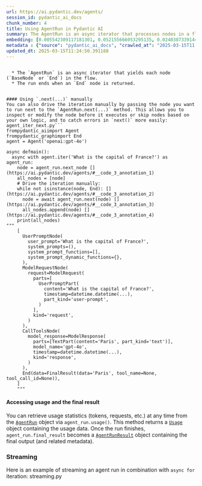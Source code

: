 ```yaml
---
url: https://ai.pydantic.dev/agents/
session_id: pydantic_ai_docs
chunk_number: 4
title: Using AgentRun in Pydantic AI
summary: The AgentRun is an async iterator that processes nodes in a flow until an End node is reached. Users can manually control the iteration by leveraging the AgentRun.next method, allowing for node inspection, modification, and error handling.
embedding: [0.005542389117181301, 0.052155666053295135, 0.024038733914494514, -0.06294024735689163, -0.003642060561105609, -5.854449773323722e-05, 0.01052969042211771, 0.014205736108124256, 0.040555451065301895, -0.00387429166585207, 0.0020900783129036427, -0.027641143649816513, -0.05011656507849693, -0.04032888263463974, 0.0006945687346160412, -0.007997806183993816, -0.04780558496713638, 0.003823314094915986, 0.025783296674489975, 0.03554832562804222, 0.03323734179139137, -0.020844141021370888, 0.002420016098767519, 0.037632737308740616, -0.04177891090512276, -0.011175405234098434, -0.026621593162417412, 0.07997806370258331, -0.028751321136951447, -0.0034862959291785955, 0.0032257442362606525, -0.008009134791791439, -0.03185528516769409, -0.014024482108652592, 0.029997438192367554, -0.01712844707071781, 0.009413848631083965, 0.0011498263338580728, -0.011147084645926952, 0.0246278066188097, 0.033735789358615875, -0.02073085866868496, 0.0008135162643156946, 0.022282840684056282, 0.008989036083221436, -0.010229488834738731, 0.01111876405775547, 0.004893842153251171, 0.04252658039331436, 0.005896399728953838, -0.01752493903040886, 0.04134843498468399, -0.018850354477763176, -0.0003720650856848806, -0.025262193754315376, -0.00021488440688699484, 0.006763017736375332, 0.024197328835725784, -0.0023803669027984142, -0.08233436197042465, 0.01854448951780796, 0.009345878846943378, 0.03174200281500816, 0.042050790041685104, -0.03271624073386192, 0.03423423692584038, -0.05124939978122711, 0.040963269770145416, -0.047125887125730515, -0.003860131138935685, 0.020062485709786415, 0.028252875432372093, -0.05274474248290062, -0.015383882448077202, -0.03955855593085289, -0.018159326165914536, 0.03298811987042427, 0.024287955835461617, -0.011186733841896057, -0.017388999462127686, 0.006802666932344437, -0.020900784060359, -0.0003756052174139768, 0.010087884962558746, 0.02775442786514759, -0.027641143649816513, -0.03006540797650814, -0.030088065192103386, -0.03566160798072815, -0.06008550524711609, -0.035842861980199814, 0.027414577081799507, 0.004100858233869076, 0.05134002864360809, 0.025828611105680466, 0.06819659471511841, -0.01942809857428074, -0.0037666724529117346, 0.007776903919875622, 0.0331014022231102, 0.03194591403007507, -0.017876116558909416, -0.03806321695446968, -0.0023350536357611418, 0.018080027773976326, -0.010371093638241291, -0.013186185620725155, 0.018193310126662254, -0.01341275218874216, -0.04698994383215904, -0.06710907071828842, -0.007527680601924658, -0.02759583108127117, 0.01095450296998024, -0.05750264227390289, -0.019462084397673607, 0.004386899061501026, 0.012540469877421856, 0.058318283408880234, -0.010337108746170998, -0.01122071873396635, 0.025579387322068214, -0.035888172686100006, 0.006768682040274143, 0.009923623874783516, 0.002087246160954237, -0.009175953455269337, -0.02126329019665718, 0.008671842515468597, -0.006666726898401976, 0.01692453771829605, -0.01857847347855568, -0.018805040046572685, -0.0029057187493890524, -0.005236524157226086, -0.032036539167165756, -0.01801205798983574, -0.00451434263959527, -0.03733820095658302, 0.03346391022205353, -0.006287227384746075, -0.04214141517877579, -0.008790790103375912, 0.0007809472735971212, -0.0024384246207773685, 0.0672450140118599, -0.0615808442234993, 0.04540397971868515, -0.021150005981326103, 0.024174673482775688, 0.0518384724855423, 0.018567146733403206, -0.047080572694540024, 0.0026805680245161057, -0.009232595562934875, 0.014466287568211555, -0.00021913253294769675, 0.030541198328137398, -0.00108752038795501, -0.049799371510744095, -0.03151543438434601, 0.052608802914619446, -0.015961628407239914, -0.01490809302777052, -0.0390147939324379, -0.027867712080478668, -0.013537364080548286, -0.022044945508241653, -0.03273889794945717, -0.011634202674031258, 0.014126437716186047, -0.03248967230319977, -0.010614652186632156, 0.0038544670678675175, 0.03190059959888458, -0.032399047166109085, -0.08301406353712082, -0.010994152165949345, -0.00611730245873332, -0.029884155839681625, -0.018725741654634476, -0.03715694695711136, -0.04320628196001053, 0.0012262925738468766, -0.034664712846279144, -1.3795349332212936e-05, 0.01818198151886463, -0.0104503920301795, -0.03806321695446968, 0.024537179619073868, 0.02632705681025982, 0.07721395045518875, 0.004049880895763636, -0.007856202311813831, -0.029566962271928787, 0.013956512324512005, 0.039331987500190735, -0.003826146014034748, 0.013265484012663364, 0.02904585748910904, 0.013106887228786945, 0.00745404651388526, 0.03867494687438011, -0.004772062413394451, 0.006366525776684284, -0.05464790016412735, -0.009317558258771896, -0.012789693661034107, -0.009408184327185154, -0.013208841904997826, 0.001996619626879692, -0.012835007160902023, 0.03736085817217827, -0.030699795112013817, -0.023925449699163437, -0.021240632981061935, -0.04744308069348335, 0.05269942805171013, 0.0241067036986351, 0.0379725880920887, 0.04157499969005585, 0.014896764419972897, -0.006655398290604353, -0.022124243900179863, -0.016369448974728584, 0.004100858233869076, 0.017910102382302284, -0.01947341300547123, 0.017660878598690033, 0.028003651648759842, 0.012778365053236485, -0.013016260229051113, -0.013458065688610077, -0.04182422533631325, 0.023925449699163437, -0.06121833622455597, 0.032761551439762115, 0.011147084645926952, 0.0175702515989542, -0.05242754891514778, -0.027527861297130585, -0.015395211055874825, 0.04717119783163071, -0.016947193071246147, 0.0031011325772851706, 0.008796454407274723, 0.003194591263309121, -0.034506116062402725, 0.07485765963792801, 0.03765539452433586, 0.03566160798072815, -0.008966379798948765, -0.014398317784070969, -0.005924720782786608, -0.001116549246944487, -0.011396307498216629, -0.004242462571710348, -0.009991593658924103, -0.02872866578400135, -9.436594154976774e-06, 0.04472427815198898, -0.004740909207612276, -0.04341018944978714, 0.009589438326656818, -0.001202927902340889, 0.021353917196393013, 0.03638662025332451, -0.008365977555513382, -0.00399607140570879, -0.04427114501595497, 0.0010648637544363737, -0.0021920334547758102, 0.015848344191908836, -0.029023202136158943, -0.03831243887543678, 0.07617174088954926, 0.03731554374098778, 0.04257189482450485, 0.0041036903858184814, -0.03570692241191864, 0.010648638010025024, 0.052200980484485626, 0.034506116062402725, 0.046718064695596695, 0.0214218869805336, -0.012098664417862892, -0.006434496026486158, -0.011849441565573215, 0.028411472216248512, 0.021569155156612396, 0.011328337714076042, 0.02324574999511242, 0.034347519278526306, -0.022248854860663414, 0.030654482543468475, -0.007051890250295401, 0.07485765963792801, 0.014001825824379921, 0.00042587469215504825, -0.020719530060887337, -0.0346420556306839, -0.046718064695596695, -0.007063218858093023, -0.003959253896027803, 0.00038056133780628443, 0.0042991042137146, -0.003197423415258527, -0.0054121133871376514, 0.025216879323124886, 0.011962724849581718, -0.00945349782705307, 0.10521760582923889, -0.014658869244158268, -0.001404713955707848, 0.00996327307075262, -0.0023647905327379704, 0.06960130482912064, -0.02255471982061863, 0.024537179619073868, -0.0014415309997275472, -0.007380411960184574, -0.022509407252073288, 0.04698994383215904, 0.00523369200527668, -0.012483828701078892, -0.0009105151402764022, 0.01870308630168438, -0.0030898042023181915, -0.01732102781534195, 0.019620681181550026, -0.0076352995820343494, -0.03509519249200821, -0.0013948016567155719, 0.012008038349449635, 0.002840580651536584, -0.02487703040242195, -0.023789510130882263, 0.0030133379623293877, 0.002788187237456441, 0.04057810455560684, -0.031130272895097733, 0.000650317408144474, -0.04730713739991188, -0.013865885324776173, 0.008637857623398304, 0.056415122002363205, 0.017513610422611237, 0.02146719954907894, -0.020764842629432678, -0.013276811689138412, 0.02843412756919861, 0.014919420704245567, 0.02235081046819687, 0.03996637463569641, 0.007227479480206966, -0.008031792007386684, -0.010427734814584255, -0.006440159864723682, -0.02082148566842079, 0.007165173534303904, -0.08682037889957428, 0.0024752418976277113, 0.00943650584667921, 0.006009683478623629, -0.04633290320634842, -0.027278637513518333, -0.02766380086541176, 0.010841219685971737, 0.006587428506463766, 0.0390147939324379, 0.08709225803613663, 0.03525378927588463, -0.0014500272227451205, -0.013367438688874245, -0.014896764419972897, -0.00024904642486944795, -0.029408365488052368, -0.0011094690999016166, 0.016607344150543213, 0.04921029880642891, 0.02965758927166462, 0.05854485183954239, 0.00721048703417182, -0.021512513980269432, 0.01939411461353302, 0.02970290184020996, -0.020538276061415672, 0.02446920983493328, 0.009606430307030678, 0.03749679774045944, 0.03736085817217827, -0.04970874637365341, -0.013548691757023335, -0.014726839028298855, -0.018317922949790955, 0.016652656719088554, 0.017796818166971207, 0.018725741654634476, 0.027799740433692932, 0.001728987554088235, 0.007414397317916155, 0.0036675494629889727, -0.024763746187090874, 0.010031242854893208, 0.01865777187049389, 0.01257445476949215, 0.07567329704761505, -0.007873195223510265, 0.0147494962438941, 0.04402191936969757, 0.04041950777173042, 0.01732102781534195, 0.013526035472750664, -0.06090114265680313, -0.01862378790974617, -0.004721084609627724, -0.01495340559631586, -0.0011271695839241147, 0.01593897119164467, 0.06982787698507309, -0.005587702617049217, -0.06294024735689163, 0.019869904965162277, 0.03294280543923378, -0.027323950082063675, 0.04297971352934837, 0.04547194764018059, -0.03656787425279617, -0.02621377445757389, -0.010903525166213512, 0.013843229040503502, 0.04447505623102188, 0.02560204453766346, -0.01777416281402111, -0.022203542292118073, 0.0035967472940683365, 0.06407307833433151, 0.006666726898401976, -0.016969850286841393, -0.003749679774045944, 0.037632737308740616, -0.056007303297519684, 0.009946281090378761, 0.05052438750863075, -0.06117302551865578, -0.0028165080584585667, -0.038652289658784866, -0.022294169291853905, 0.03600145876407623, -0.03525378927588463, -0.02049296349287033, 0.010195503942668438, -0.07159509509801865, -0.0035231129731982946, -0.05501040816307068, -0.031832627952098846, 0.09316425025463104, 0.01972263678908348, 0.047125887125730515, -0.013401423580944538, 0.012302574701607227, 0.00678567448630929, -0.029159141704440117, 0.029227111488580704, -0.0335998497903347, 0.023880137130618095, 0.011107435449957848, -0.011951396241784096, -0.01097715925425291, 0.03785930573940277, 0.032399047166109085, -0.0456758588552475, 0.004477525595575571, -0.012008038349449635, -0.011447285301983356, -0.000895646691787988, 0.004840032197535038, 0.00894938688725233, -0.0013608165318146348, -0.014794809743762016, -0.001447903225198388, 0.005066599231213331, 0.0016227844171226025, 0.008745476603507996, -0.03441549092531204, 0.02673487737774849, 0.016901880502700806, -0.04164297133684158, -0.01229124702513218, 0.012936961837112904, 0.032399047166109085, 0.01122071873396635, 0.031062303110957146, -0.009521467611193657, 0.029544305056333542, 0.012585783377289772, -0.03298811987042427, 0.005550885573029518, -0.0012255845358595252, -0.01280102226883173, -0.018974965438246727, -0.01490809302777052, 0.007958156988024712, 0.04934623837471008, -0.007329434622079134, -0.03996637463569641, 0.03774602338671684, 0.011792799457907677, 0.019371457397937775, 0.06529653817415237, -0.03135683760046959, 0.00996327307075262, 0.029000544920563698, -9.593686263542622e-05, -0.027845054864883423, -0.0026324226055294275, -0.018691757693886757, 0.012223276309669018, -0.012585783377289772, 0.0020150281488895416, 0.023744195699691772, -0.00463612237945199, -0.019824590533971786, 0.0023732867557555437, 0.02811693400144577, 0.0032993783243000507, 0.033327970653772354, -0.03713429346680641, -0.0016227844171226025, -0.013333453796803951, 0.025828611105680466, 0.022622691467404366, -0.009912295266985893, 0.04776027426123619, 0.00021134430426172912, 0.017513610422611237, 0.03541238605976105, 0.012835007160902023, -0.06973724812269211, -0.04993531480431557, -0.0015732229221612215, 0.01865777187049389, -0.03341859579086304, 0.010104876942932606, -0.01452292874455452, 0.005165722221136093, 0.005007125437259674, -0.0313115268945694, 0.012189291417598724, -0.013695960864424706, 0.0010195503709837794, 0.014386989176273346, 0.018714414909482002, -0.03500456362962723, 0.02137657441198826, 0.011130091734230518, -0.028502097353339195, -0.025330163538455963, 0.027686458081007004, -0.019042935222387314, -0.021807050332427025, -0.002087246160954237, 0.013118214905261993, -0.018397221341729164, 0.020470306277275085, 0.03058651275932789, 0.031991224735975266, -0.034347519278526306, -0.037179604172706604, 0.004667275119572878, 0.03294280543923378, 0.02986149862408638, -0.0018196143209934235, -0.025126254186034203, 0.006417503580451012, -0.02365356869995594, 0.02032303810119629, 0.029113829135894775, -0.04268517717719078, 0.053333815187215805, -0.013763930648565292, -0.04807746782898903, 0.018351906910538673, 0.030949018895626068, 0.019665993750095367, -0.0027966834604740143, -0.024514522403478622, 0.00910798367112875, -0.0022713318467140198, -0.00590206403285265, 0.010422070510685444, -0.03369047865271568, 0.005114744417369366, -0.015961628407239914, -0.020912112668156624, 0.03251232951879501, 0.023359032347798347, -0.0007632467895746231, -0.02247542329132557, 0.008371641859412193, 0.05156659334897995, 0.018839025869965553, -0.02013045735657215, 0.02888726070523262, 0.025828611105680466, -0.00572930695489049, 0.016788596287369728, 0.013616662472486496, -0.03577489033341408, 0.009255251847207546, -0.0031492779962718487, -0.046718064695596695, -0.04952749237418175, -0.022010959684848785, -0.012631096877157688, 0.035435039550065994, -0.07005444169044495, 0.04780558496713638, 0.06203397735953331, -0.027437234297394753, 0.02065156027674675, 0.010903525166213512, -0.005499908234924078, -0.00464461836963892, -0.006270234938710928, -0.00959510263055563, -0.04730713739991188, 0.005253516603261232, -0.017185088247060776, 0.019869904965162277, -0.04171093925833702, 0.002244426868855953, 0.004352913703769445, 0.0037100305780768394, -0.04921029880642891, -0.033373285084962845, -0.0331014022231102, -0.02693878673017025, -0.016890551894903183, -0.018159326165914536, 0.041937507688999176, 0.02682550437748432, -0.025896580889821053, 0.009000364691019058, 0.003183262888342142, -0.015723733231425285, -0.017468297854065895, 0.006151287350803614, 0.0033022104762494564, -0.01911090686917305, -0.042300011962652206, -0.024559836834669113, 0.012812349945306778, -0.016301477327942848, 0.0015349898021668196, -0.016584686934947968, -0.016652656719088554, 0.009549789130687714, 0.0006195184541866183, -0.003735519479960203, -0.041801568120718, 0.015327241271734238, -0.0006290767923928797, 0.00421130983158946, -0.04703525826334953, 0.013933856040239334, 0.046718064695596695, 0.023880137130618095, 0.03862963244318962, -0.004780558403581381, -0.03767805173993111, -0.004854192957282066, 0.020515620708465576, 0.016290150582790375, 0.007567329797893763, -0.0029793528374284506, 0.0071595096960663795, -0.013186185620725155, -0.0261684600263834, 0.05007125437259674, -0.014149094000458717, 0.017660878598690033, -0.026689564809203148, 0.06017613038420677, 0.033577192574739456, -0.024967657402157784, -0.009164625778794289, -0.013605333864688873, 0.04370472580194473, 0.054466649889945984, -0.0036250681150704622, -6.934181874385104e-05, -0.045018814504146576, 0.04572117328643799, 0.02060624584555626, 0.007946829311549664, 0.028751321136951447, 0.007238808088004589, -0.008450940251350403, -0.05473852902650833, -0.014285034500062466, 0.003826146014034748, -0.026191117241978645, 0.014624884352087975, -0.02483171597123146, -0.00742572546005249, -0.005332814995199442, -0.01020116824656725, -0.01290297694504261, -0.023925449699163437, -0.012359216809272766, 0.03697569668292999, -0.030314631760120392, 0.013140872120857239, -0.028638038784265518, 0.0017119951080530882, -0.007975149899721146, 0.004092362243682146, -0.0038969481829553843, -0.02049296349287033, -0.009651743806898594, 0.0059417132288217545, -0.022871913388371468, 0.009889638982713223, 0.004797551315277815, -0.013786586932837963, -0.007017905358225107, 0.017071805894374847, -0.002928375266492367, -0.0031379496213048697, 0.008581215515732765, -0.02682550437748432, -0.019994515925645828, -0.038561660796403885, -0.025783296674489975, -0.01931481622159481, -0.054829154163599014, 0.02872866578400135, -0.034551430493593216, 0.0038912841118872166, -0.011260367929935455, -0.006672391202300787, -0.018533160910010338, -0.0007759911241009831, -0.015757717192173004, -9.92335844784975e-06, 0.012540469877421856, 0.03906010836362839, -0.026644250378012657, -0.00772026227787137, -0.03228576481342316, 0.0059643699787557125, -9.328178566647694e-05, 0.006808331236243248, 0.04658212512731552, 0.014534257352352142, 0.01895231008529663, -0.0074087330140173435, -0.026802847161889076, -0.0046332902275025845, -0.04134843498468399, -0.0076579563319683075, 0.012370545417070389, 0.03160606324672699, 0.003928101155906916, 0.014398317784070969, 0.029770871624350548, 0.010676958598196507, -0.007119860500097275, 0.013707288540899754, -0.03128886967897415, 0.012030694633722305, 0.008473596535623074, 0.02678018994629383, 0.027369264513254166, -0.01882769726216793, 0.03208185359835625, -0.0204023364931345, 0.016086239367723465, -0.005879407282918692, 0.023585598915815353, -0.018589802086353302, -0.009816004894673824, 0.004494518041610718, 0.02693878673017025, -0.03498190641403198, 0.01551982294768095, 0.006451488472521305, -0.03690772503614426, -0.020742187276482582, -0.05161190778017044, -0.020515620708465576, 0.0182159673422575, -0.01708313263952732, 0.006944271270185709, 0.008230037055909634, 0.0033786767162382603, -0.04694463312625885, 0.011237711645662785, 0.0031634382903575897, -0.05360569432377815, 0.007204822730273008, -0.024854373186826706, 0.006406174972653389, 0.012166635133326054, -0.013854557648301125, 0.023359032347798347, 0.02365356869995594, 0.01375260204076767, -0.014047139324247837, -0.06203397735953331, 0.011549240909516811, -0.018635116517543793, 0.013344782404601574, -0.008671842515468597, 0.042458608746528625, -0.019858576357364655, -0.026598937809467316, -0.0054489304311573505, -0.060357384383678436, -0.011062121950089931, 0.0026706557255238295, 0.032149821519851685, -0.001227000611834228, 0.03022400476038456, 0.04094061255455017, -0.01460222713649273, -0.046310245990753174, -0.031538091599941254, 0.02682550437748432, -0.013707288540899754, -0.007363419514149427, 0.031107615679502487, -0.0013848893577232957, 0.053288500756025314, 0.011266032233834267, -0.018771056085824966, -0.013333453796803951, -0.023834822699427605, 0.007918507792055607, -0.0006117302691563964, 0.042617205530405045, -0.004182988777756691, -0.009929288178682327, -0.015972957015037537, 0.02049296349287033, -0.008530238643288612, 0.03869760408997536, 0.007148181088268757, 0.0035570980980992317, -0.0024086879566311836, 0.038561660796403885, 0.02605517767369747, -0.022248854860663414, -0.002826420357450843, 0.004718252923339605, 0.02385747991502285, 0.00396775035187602, 0.04658212512731552, -0.007691941224038601, -0.00979901198297739, -0.003480631858110428, 5.035800131736323e-05, 0.02175040915608406, 0.008592544123530388, 0.0054121133871376514, -0.045132096856832504, -0.0014627716736868024, 0.02105938084423542, -0.009221266955137253, 0.003724191104993224, 0.04563054442405701, 0.0008135162643156946, 0.01559912133961916, -0.005482915323227644, 0.006910285912454128, -0.013560020364820957, 0.007221815176308155, -0.007170837838202715, 0.02186369150876999, 0.008581215515732765, -0.029181798920035362, -0.003021834185346961, -0.022135572507977486, -0.032308418303728104, -0.0054206098429858685, -0.002973688766360283, 0.016947193071246147, -0.017592908814549446, 0.020458977669477463, 0.0037695043720304966, -0.05709482356905937, -0.02499031275510788, -0.002269915770739317, 0.040917955338954926, 0.03144746646285057, -0.006966928020119667, 0.06121833622455597, 0.010722272098064423, -0.012619768269360065, 0.03482330963015556, -0.018023384734988213, 0.032059196382761, -0.020628903061151505, -0.03482330963015556, -0.03441549092531204, 0.012370545417070389, 0.0034721356350928545, 0.019937874749302864, -0.02920445427298546, 0.00293687148950994, -0.0020745019428431988, 0.03253498673439026, 0.0477149598300457, -0.053243186324834824, -0.07141384482383728, -0.010869540274143219, -0.026032520458102226, 0.010665629990398884, 0.004970308393239975, 0.004231134429574013, -0.016244836151599884, 0.03582020476460457, -0.03484596684575081, -0.03271624073386192, -0.019530054181814194, 0.007901515811681747, -0.01585967279970646, 0.013072902336716652, -0.023381689563393593, 0.0025616204366087914, -0.02965758927166462, -0.006768682040274143, 0.0014825962716713548, -0.04495084658265114, -0.01103380136191845, -0.006162615958601236, 0.004916498437523842, -0.027799740433692932, 0.007051890250295401, -0.023268405348062515, -0.05732138827443123, 0.002234514569863677, -0.02868335135281086, -0.020787499845027924, -0.027459891512989998, 0.029997438192367554, -0.0016454410506412387, 0.03813118487596512, 0.026598937809467316, 0.04073670133948326, -0.00943650584667921, 0.029634932056069374, -0.008054448291659355, -0.015247942879796028, -0.022135572507977486, -0.016947193071246147, 0.005035446025431156, 0.08088432997465134, 0.00835464894771576, 0.012846334837377071, 0.02893257513642311, -0.015893658623099327, -0.011384979821741581, -0.004723916761577129, -0.01570107601583004, -0.00902868527919054, -0.02028905227780342, 0.0001330194645561278, -0.005264845211058855, 0.005253516603261232, 0.06117302551865578, 0.03391704335808754, 0.055644795298576355, 0.019994515925645828, -0.005516900680959225, 0.04447505623102188, -0.00417732447385788, 0.0050552706234157085, 0.01796674355864525, -0.003865795210003853, -0.0032484009861946106, 0.01829526573419571, 0.007618307135999203, 0.01931481622159481, -0.007873195223510265, 0.0019328976050019264, 0.018159326165914536, 0.02267933264374733, 0.018974965438246727, 0.004151836037635803, -0.01659601554274559, 0.021739080548286438, 0.03407564014196396, -0.011226383037865162, -0.023064495995640755, -0.024038733914494514, 0.01675461232662201, 0.027278637513518333, 0.0018550152890384197, -0.03400766849517822, 0.019858576357364655, 0.04318362474441528, -0.005763291846960783, 0.0022288504987955093, -0.011554904282093048, -0.006768682040274143, 0.023993419483304024, 0.01647140271961689, -0.011679516173899174, 0.01631280593574047, 0.01562177762389183, -0.004024391993880272, -0.027980994433164597, 0.02013045735657215, -0.013458065688610077, 0.019246846437454224, -0.03536707162857056, -0.015961628407239914, 0.005058102775365114, -0.0010464552324265242, 0.028388815000653267, 0.0015661426587030292, 0.01434167567640543, -0.01741165481507778, 0.0035797548480331898, -0.004208477679640055, -0.013129543513059616, 0.005488579627126455, -0.024491867050528526, -0.022871913388371468, 0.0374741405248642, -0.03416626527905464, 0.013956512324512005, 0.008717156015336514, 0.053288500756025314, 0.006949935108423233, -0.02024373970925808, 0.0046332902275025845, -0.02868335135281086, -0.019133562222123146, 0.02260003425180912, 0.030133379623293877, 0.009476155042648315, 0.04853060096502304, -0.005046774633228779, -0.012427186593413353, -0.03826712444424629, 0.007895851507782936, 0.019360128790140152, 0.01549716666340828, 0.008507581427693367, 0.010580667294561863, 0.007278457283973694, 0.03244435787200928, -0.0024978984147310257, 0.0031889271922409534, -0.007584322243928909, 0.0348912812769413, -0.014964734204113483, 0.018533160910010338, -0.009141968563199043, -0.008003470487892628, -0.02637237124145031, 0.007142517250031233, 0.03217247873544693, 0.024899685755372047, 0.0019399778684601188, -0.015066689811646938, 0.025171566754579544, 0.03964918106794357, -0.03303343430161476, 0.013979168608784676, 0.0015208293916657567, -0.014307690784335136, -0.01156623288989067, -0.023313719779253006, 0.01054668240249157, 0.013945183716714382, -0.02555673010647297, -0.0261684600263834, 0.0009529964299872518, -0.004698428325355053, -0.018691757693886757, -0.032557643949985504, -0.013888542540371418, 0.012699066661298275, 0.022010959684848785, -0.0032625612802803516, -0.021353917196393013, 0.007216151338070631, 0.042458608746528625, 0.004718252923339605, 0.0271880105137825, -0.0002186015190090984, -0.021569155156612396, -0.033169373869895935, -0.006094645708799362, -0.00994061678647995, -0.0055622137151658535, -0.02252073585987091, -0.007652292028069496, 0.015803031623363495, 0.008609537035226822, -0.047080572694540024, -0.012993603944778442, 0.003738351399078965, -0.036499906331300735, -0.012597111985087395, 0.007572994101792574, 0.012846334837377071, 0.00862086471170187, 0.022543393075466156, -0.032353732734918594, -0.02304183878004551, -0.027731770649552345, 0.01272172387689352, 0.0022656675428152084, 0.0028320844285190105, -0.019937874749302864, 0.01967732235789299, -0.01233655959367752, -0.033010777086019516, -0.027686458081007004, 0.007539008744060993, 0.02750520408153534, -0.008082768879830837, 0.019008951261639595, 0.0012170883128419518, -0.007323770318180323, 0.010722272098064423, -0.03441549092531204, -0.002455417299643159, 0.0007611226756125689, -0.0160295981913805, -0.025375476107001305, -0.020436322316527367, 0.002218938199803233, -0.003860131138935685, -0.0017672206740826368, 0.004811711609363556, 0.02487703040242195, -0.0005752671859227121, 0.037066321820020676, 0.01570107601583004, 0.015247942879796028, 0.05265411362051964, 0.052925996482372284, 0.014647540636360645, -0.012076008133590221, 0.015349897556006908, -0.0024483369197696447, -0.011113099753856659, 0.010070892050862312, -0.009102319367229939, -0.0055792066268622875, -0.013820571824908257, -0.010943174362182617, 0.03502722084522247, 0.025579387322068214, -0.007085875142365694, 0.014432302676141262, -0.0013473641593009233, 0.02637237124145031, 0.012121321633458138, -0.00876246951520443, -0.005817101337015629, 0.029408365488052368, 0.07617174088954926, -0.03899214044213295, -0.011141420342028141, 0.012540469877421856, -0.0024030236527323723, 0.014001825824379921, -0.014364332892000675, 0.02961227484047413, 0.03278420865535736, 0.012755708768963814, -0.021603140980005264, -0.01131700910627842, 0.02678018994629383, -0.04726182669401169, 0.00421130983158946, 0.04134843498468399, -0.032557643949985504, -0.01383190043270588, 0.03597880154848099, 0.011396307498216629, 0.0029538641683757305, -0.02478640340268612, -0.01063164509832859, 0.019280830398201942, 0.01551982294768095, 0.029408365488052368, -0.00919294636696577, 0.0059870267286896706, -0.009328885935246944, -0.018725741654634476, -0.007584322243928909, 0.031016988679766655, -0.010841219685971737, 0.014454958960413933, -0.02324574999511242, 0.019688650965690613, 0.045789141207933426, 0.0026465828996151686, 0.03688506782054901, 0.0025757807306945324, -0.005100584123283625, -0.0055565498769283295, 0.01631280593574047, -0.009175953455269337, -0.039128080010414124, 0.009646079502999783, 0.008739812299609184, -0.016584686934947968, 0.04293439909815788, -0.008247029967606068, -0.009255251847207546, 0.0037553440779447556, -0.022973868995904922, 0.013979168608784676, 0.02990681119263172, 0.011679516173899174, -0.035321757197380066, 0.019903888925909996, 0.03751945495605469, 0.0015392379136756063, -0.025420790538191795, -0.02271331660449505, -0.000656689575407654, -0.015508494339883327, -0.0029680244624614716, 0.031266212463378906, 0.014092451892793179, -0.035276442766189575, 0.0261684600263834, 0.02060624584555626, 0.00971971359103918, 0.013945183716714382, -0.008348984643816948, -0.01213265024125576, 0.003440982662141323, 0.002000867621973157, -0.004871185403317213, -0.05546354129910469, 0.009317558258771896, 0.0049051702953875065, 0.014228392392396927, -0.03616005554795265, 0.00951580423861742, 0.014171750284731388, 0.005423441994935274, -0.012868992052972317, 0.019416771829128265, -0.0001890416315291077, 0.028796635568141937, -0.01375260204076767, 0.007969485595822334, 0.007516351994127035, -0.008467932231724262, 0.0038572989869862795, -0.014047139324247837, -0.02929508127272129, 0.01290297694504261, -0.030133379623293877, 0.00774858333170414, -0.013797915540635586, -0.006457152776420116, 0.010716607794165611, 0.0025616204366087914, 0.012076008133590221, 0.014613555744290352, 0.029521647840738297, -0.045381322503089905, 0.01691320911049843, -0.02300785481929779, 0.005879407282918692, -0.008972043171525002, 0.02641768380999565, -0.0037100305780768394, -0.007963821291923523, 0.018714414909482002, -0.008711491711437702, -0.0187370702624321, 0.019994515925645828, -0.011175405234098434, -0.013016260229051113, 0.030405258759856224, 0.009425177238881588, -0.021761737763881683, 0.0006067741196602583, -0.005734971258789301, 0.017547596246004105, -0.0006113762501627207, 0.03955855593085289, 0.02807162143290043, -0.012608439661562443, -0.011509591713547707, 0.01708313263952732, 0.032353732734918594, 0.004163164179772139, -0.04662743955850601, -0.009680064395070076, -0.02929508127272129, -0.010167183354496956, -0.005797276739031076, 0.03418892249464989, -0.019745292142033577, -0.009459162130951881, 0.009691393002867699, -0.012359216809272766, 0.0065930928103625774, -0.00500995758920908, 0.011226383037865162, 0.011266032233834267, 0.03212716802954674, 0.029159141704440117, 0.005349807441234589, 0.007091539446264505, 0.008813447318971157, 0.034347519278526306, -0.014692854136228561, -0.0033871729392558336, -0.014556914567947388, -0.01300493162125349, 0.00742572546005249, -0.018068699166178703, -0.0002170084771933034, 0.004132011439651251, 0.005106248427182436, -0.0051997071132063866, -0.001343824085779488, -0.01788744516670704, -0.016324134543538094, -0.005618855822831392, -0.00876246951520443, 0.01014452613890171, -0.03221779316663742, 0.004585144575685263, 0.02612314745783806, 0.007623971439898014, 0.028592724353075027, 0.003749679774045944, -0.014103780500590801, 0.005293165799230337, 0.0410538949072361, 0.0015378218377009034, 0.011147084645926952, -0.07485765963792801, 0.00809409748762846, -0.0024865702725946903, 0.026191117241978645, -0.0011993878288194537, 0.018884338438510895, -0.0147494962438941, -0.0012624016962945461, -0.012925633229315281, 0.01423972100019455, -0.006921614520251751, -0.026644250378012657, 0.037995245307683945, -0.016584686934947968, 0.0013855972792953253, -0.01359400525689125, 0.04007966071367264, 0.003268225584179163, 0.0050411103293299675, 0.006949935108423233, -0.006700711790472269, -0.028955232352018356, 0.0010896445019170642, 0.01423972100019455, -0.006570436060428619, -0.004347249865531921, -0.014613555744290352, -0.027006758376955986, 0.02816224843263626, 0.0005586286424659193, 0.039173390716314316, -0.007063218858093023, 0.03566160798072815, -0.03504987806081772, -0.00670637609437108, -0.02539813332259655, 0.01926950365304947, -0.0035570980980992317, 0.007357755675911903, 0.05043375864624977, -0.03221779316663742, 0.018034713342785835, 0.03305609151721001, -0.02134258858859539, 0.018193310126662254, 0.013310796581208706, -0.0214218869805336, -0.010337108746170998, 0.029317738488316536, 0.028909917920827866, -0.015134659595787525, -0.03724757581949234, 0.017592908814549446, -0.00913063995540142, -0.007335098925977945, -0.0415523424744606, -0.016380775719881058, 0.016618670895695686, -0.027052070945501328, 0.004709756467491388, -0.020674217492341995, 0.0047833905555307865, 0.02483171597123146, 0.021251961588859558, -0.013322125189006329, -0.029680244624614716, -0.046672750264406204, 0.024514522403478622, 0.01703782007098198, -0.007601314689964056, 0.0013176272623240948, -0.011679516173899174, 0.017185088247060776, 0.022407451644539833, 0.017864787951111794, -0.05111346021294594, -0.0051543936133384705, -0.013050245121121407, -0.005287501495331526, 0.021319931373000145, -0.02105938084423542, -0.004797551315277815, -0.020470306277275085, 0.00360524351708591, 0.006853644270449877, 0.02528485096991062, 0.017185088247060776, -0.009787684306502342, -0.0067573534324765205, -0.0010853963904082775, 0.01728704385459423, -0.046808693557977676, 0.0034834640100598335, -0.018805040046572685, 0.009345878846943378, -0.017819475382566452, -0.02641768380999565, -0.022769959643483162, -0.030541198328137398, -0.015837015584111214, 0.02734660729765892, 0.0024950664956122637, 0.015542479231953621, 0.029793528839945793, -0.00913063995540142, 0.0012999267783015966, -0.05351506918668747, 0.009476155042648315, 0.02523953653872013, -0.017944086343050003, 0.011022472754120827, -0.047080572694540024, 0.01130001712590456, 0.012325231917202473, -0.01874839887022972, -0.021976975724101067, -0.03480065241456032, -0.017796818166971207, 0.015576465055346489, 0.021002737805247307, 0.0009494562982581556, -0.000894230674020946, 0.00726146437227726, 0.0075446730479598045, -0.04780558496713638, 0.01662999950349331, 0.008717156015336514, -0.0002902886481024325, -0.008456604555249214, 0.029725559055805206, 0.03480065241456032, 0.021331259980797768, 0.01444363035261631, 0.03119824267923832, 0.027482546865940094, 0.010744928382337093, 0.034664712846279144, 0.001177439116872847, -0.028298188000917435, -0.05002593994140625, 0.013254155404865742, -0.027052070945501328, -0.00943650584667921, 0.017434312030673027, 0.009079663082957268, -0.03303343430161476, -0.031628720462322235, -0.00817339587956667, -0.003613739740103483, 0.0477149598300457, 0.024967657402157784, 0.005179882515221834, 0.020900784060359, -0.003591083223000169, 0.015395211055874825, 0.04880248010158539, -0.023925449699163437, 0.02390279248356819, -0.02426530048251152, 0.025670014321804047, 0.011390644125640392, -0.0006439451826736331, -0.029997438192367554, 0.00742572546005249, 0.004395395051687956, 0.013639318756759167, -0.000242320224060677, 0.00305865122936666, -0.0034438148140907288, -0.0011512422934174538, 0.02292855642735958, -0.01172482967376709, -0.024446552619338036, -0.024650463834404945, -0.026961443945765495, -0.0015335737261921167, -0.0036250681150704622, -0.05161190778017044, 0.020187098532915115, -0.04370472580194473, -0.0053554717451334, -0.01434167567640543, 0.006961263716220856, -0.011838112957775593, -0.008881417103111744, -0.02385747991502285, 0.02032303810119629]
metadata : {"source": "pydantic_ai_docs", "crawled_at": "2025-03-15T11:24:50.391188", "url_path": "/agents/", "chunk_size": 2636}
updated_dt: 2025-03-15T11:24:50.391188
---
```

```

  * The `AgentRun` is an async iterator that yields each node (`BaseNode` or `End`) in the flow.
  * The run ends when an `End` node is returned.


#### Using `.next(...)` manually
You can also drive the iteration manually by passing the node you want to run next to the `AgentRun.next(...)` method. This allows you to inspect or modify the node before it executes or skip nodes based on your own logic, and to catch errors in `next()` more easily:
agent_iter_next.py```
frompydantic_aiimport Agent
frompydantic_graphimport End
agent = Agent('openai:gpt-4o')

async defmain():
  async with agent.iter('What is the capital of France?') as agent_run:
    node = agent_run.next_node [](https://ai.pydantic.dev/agents/#__code_3_annotation_1)
    all_nodes = [node]
    # Drive the iteration manually:
    while not isinstance(node, End): [](https://ai.pydantic.dev/agents/#__code_3_annotation_2)
      node = await agent_run.next(node) [](https://ai.pydantic.dev/agents/#__code_3_annotation_3)
      all_nodes.append(node) [](https://ai.pydantic.dev/agents/#__code_3_annotation_4)
    print(all_nodes)
"""
    [
      UserPromptNode(
        user_prompt='What is the capital of France?',
        system_prompts=(),
        system_prompt_functions=[],
        system_prompt_dynamic_functions={},
      ),
      ModelRequestNode(
        request=ModelRequest(
          parts=[
            UserPromptPart(
              content='What is the capital of France?',
              timestamp=datetime.datetime(...),
              part_kind='user-prompt',
            )
          ],
          kind='request',
        )
      ),
      CallToolsNode(
        model_response=ModelResponse(
          parts=[TextPart(content='Paris', part_kind='text')],
          model_name='gpt-4o',
          timestamp=datetime.datetime(...),
          kind='response',
        )
      ),
      End(data=FinalResult(data='Paris', tool_name=None, tool_call_id=None)),
    ]
    """

```

#### Accessing usage and the final result
You can retrieve usage statistics (tokens, requests, etc.) at any time from the [`AgentRun`](https://ai.pydantic.dev/api/agent/#pydantic_ai.agent.AgentRun) object via `agent_run.usage()`. This method returns a [`Usage`](https://ai.pydantic.dev/api/usage/#pydantic_ai.usage.Usage) object containing the usage data.
Once the run finishes, `agent_run.final_result` becomes a [`AgentRunResult`](https://ai.pydantic.dev/api/agent/#pydantic_ai.agent.AgentRunResult) object containing the final output (and related metadata).
### Streaming
Here is an example of streaming an agent run in combination with `async for` iteration:
streaming.py